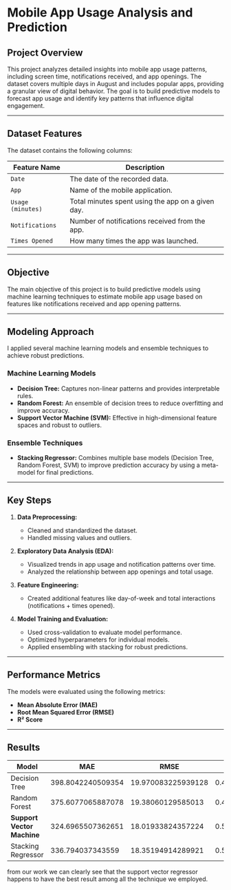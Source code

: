 

# **Mobile App Usage Analysis and Prediction**

## **Project Overview**
This project analyzes detailed insights into mobile app usage patterns, including screen time, notifications received, and app openings. The dataset covers multiple days in August and includes popular apps, providing a granular view of digital behavior. The goal is to build predictive models to forecast app usage and identify key patterns that influence digital engagement.

---

## **Dataset Features**
The dataset contains the following columns:

| **Feature Name** | **Description** |
|------------------|------------------|
| `Date`           | The date of the recorded data. |
| `App`            | Name of the mobile application. |
| `Usage (minutes)`| Total minutes spent using the app on a given day. |
| `Notifications`  | Number of notifications received from the app. |
| `Times Opened`   | How many times the app was launched. |

---

## **Objective**
The main objective of this project is to build predictive models using machine learning techniques to estimate mobile app usage based on features like notifications received and app opening patterns.

---

## **Modeling Approach**
I applied several machine learning models and ensemble techniques to achieve robust predictions.

### **Machine Learning Models**
- **Decision Tree:** Captures non-linear patterns and provides interpretable rules.
- **Random Forest:** An ensemble of decision trees to reduce overfitting and improve accuracy.
- **Support Vector Machine (SVM):** Effective in high-dimensional feature spaces and robust to outliers.

### **Ensemble Techniques**
- **Stacking Regressor:** Combines multiple base models (Decision Tree, Random Forest, SVM) to improve prediction accuracy by using a meta-model for final predictions.

---

## **Key Steps**
1. **Data Preprocessing:** 
   - Cleaned and standardized the dataset.
   - Handled missing values and outliers.
   
2. **Exploratory Data Analysis (EDA):** 
   - Visualized trends in app usage and notification patterns over time.
   - Analyzed the relationship between app openings and total usage.

3. **Feature Engineering:** 
   - Created additional features like day-of-week and total interactions (notifications + times opened).

4. **Model Training and Evaluation:** 
   - Used cross-validation to evaluate model performance.
   - Optimized hyperparameters for individual models.
   - Applied ensembling with stacking for robust predictions.

---

## **Performance Metrics**
The models were evaluated using the following metrics:
- **Mean Absolute Error (MAE)**
- **Root Mean Squared Error (RMSE)**
- **R² Score**

---

## **Results**
| Model                | MAE   | RMSE  | R² Score |
|-----------------------|-------|-------|---------|
| Decision Tree         | 398.8042240509354 | 19.970083225939128| 0.41876076377796345   |
| Random Forest         | 375.6077065887078 | 19.38060129585013 | 0.4525686456399025   |
| **Support Vector Machine**| 324.6965507362651| 18.01933824357224 | 0.526769367593829  |
| Stacking Regressor| 336.794037343559 | 18.35194914289921| 0.5091378244662121 |

from our work we can clearly see that the support vector regressor happens to have the best result among all the technique we employed.
